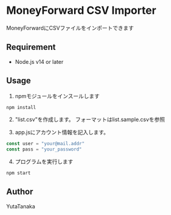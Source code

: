 # MoneyForward CSV Importer
MoneyForwardにCSVファイルをインポートできます

## Requirement
- Node.js v14 or later

## Usage
1. npmモジュールをインスールします

```bash
npm install
```

2. "list.csv"を作成します。
フォーマットはlist.sample.csvを参照

3. app.jsにアカウント情報を記入します。

```javascript
const user = "your@mail.addr"
const pass = "your_password"
```

4. プログラムを実行します

```bash
npm start
```

## Author
YutaTanaka
